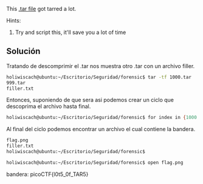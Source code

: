 This [.tar file](https://jupiter.challenges.picoctf.org/static/52084b5ad360b25f9af83933114324e0/1000.tar) got tarred a lot.

Hints:
1. Try and script this, it'll save you a lot of time

## Solución

Tratando de descomprimir el .tar nos muestra otro .tar con un archivo filler.
``` bash
holiwiscach@ubuntu:~/Escritorio/Seguridad/forensic$ tar -tf 1000.tar 
999.tar
filler.txt

```

Entonces, suponiendo de que sera asi podemos crear un ciclo que descoprima el archivo hasta final.
``` bash
holiwiscach@ubuntu:~/Escritorio/Seguridad/forensic$ for index in {1000..1}; do tar -xvf $index.tar; done

```
Al final del ciclo podemos encontrar un archivo el cual contiene la bandera.

``` bash
flag.png
filler.txt
holiwiscach@ubuntu:~/Escritorio/Seguridad/forensic$
```

``` bash
holiwiscach@ubuntu:~/Escritorio/Seguridad/forensic$ open flag.png
```

bandera:
picoCTF{l0t5_0f_TAR5}